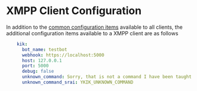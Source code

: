 # XMPP Client Configuration

In addition to the [common configuration items](./Config_Client) available to all clients, the additional configuration 
items available to a XMPP client are as follows

```yaml
    kik:
      bot_name: testbot
      webhook: https://localhost:5000
      host: 127.0.0.1
      port: 5000
      debug: false
      unknown_command: Sorry, that is not a command I have been taught yet!
      unknown_command_srai: YKIK_UNKNOWN_COMMAND
```